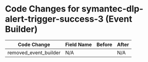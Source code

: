 # Code Changes for symantec-dlp-alert-trigger-success-3 (Event Builder)

| Code Change | Field Name | Before | After |
|-------------|------------|--------|-------|
| removed_event_builder | N/A |  | N/A |